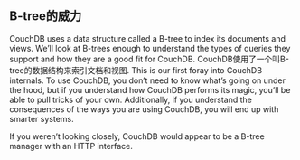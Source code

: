 ## B-tree的威力 ##

CouchDB uses a data structure called a B-tree to index its documents and views. We’ll look at B-trees enough to understand the types of queries they support and how they are a good fit for CouchDB.
CouchDB使用了一个叫B-tree的数据结构来索引文档和视图. 
This is our first foray into CouchDB internals. To use CouchDB, you don’t need to know what’s going on under the hood, but if you understand how CouchDB performs its magic, you’ll be able to pull tricks of your own. Additionally, if you understand the consequences of the ways you are using CouchDB, you will end up with smarter systems.

If you weren’t looking closely, CouchDB would appear to be a B-tree manager with an HTTP interface.

